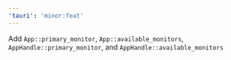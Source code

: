 ```yaml
---
'tauri': 'minor:feat'
---
```


Add `App::primary_monitor`, `App::available_monitors`, `AppHandle::primary_monitor`, and `AppHandle::available_monitors`
